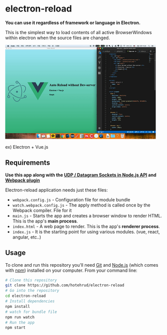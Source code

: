 # electron-reload

**You can use it regardless of framework or language in Electron.**

This is the simplest way to load contents of all active BrowserWindows within electron when the source files are changed.

![alt electron + vue.js](assets/reload.gif)

ex) Electron + Vue.js

## Requirements

**Use this app along with the [UDP / Datagram Sockets in Node.js API](https://nodejs.org/api/dgram.html#dgram_udp_datagram_sockets) and [Webpack plugin](https://github.com/webpack/docs/wiki/How-to-write-a-plugin)**

Electron-reload application needs just these files:

- `webpack.config.js` - Configuration file for module bundle
- `watch.webpack.config.js` - The apply method is called once by the Webpack compiler. File for it
- `main.js` - Starts the app and creates a browser window to render HTML. This is the app's **main process**.
- `index.html` - A web page to render. This is the app's **renderer process**.
- `index.js` - It is the starting point for using various modules. (vue, react, angular, etc..)

## Usage

To clone and run this repository you'll need [Git](https://git-scm.com) and [Node.js](https://nodejs.org/en/download/) (which comes with [npm](http://npmjs.com)) installed on your computer. From your command line:

```bash
# Clone this repository
git clone https://github.com/hotehrud/electron-reload
# Go into the repository
cd electron-reload
# Install dependencies
npm install
# watch for bundle file
npm run watch
# Run the app
npm start
```

